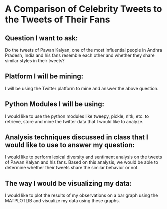 # A Comparison of Celebrity Tweets to the Tweets of Their Fans

## Question I want to ask:
Do the tweets of Pawan Kalyan, one of the most influential people in Andhra Pradesh, India and his fans resemble each other and whether they share similar styles in their tweets?
## Platform I will be mining:
I will be using the Twitter platform to mine and answer the above question.
## Python Modules I will be using:
I would like to use the python modules like tweepy, pickle, nltk, etc. to retrieve, store and mine the twitter data that I would like to analyze.
## Analysis techniques discussed in class that I would like to use to answer my question:
I would like to perform lexical diversity and sentiment analysis on the tweets of Pawan Kalyan and his fans. Based on this analysis, we would be able to determine whether their tweets share the similar behavior or not.
## The way I would be visualizing my data:
I would like to plot the results of my observations on a bar graph using the MATPLOTLIB and visualize my data using these graphs. 


